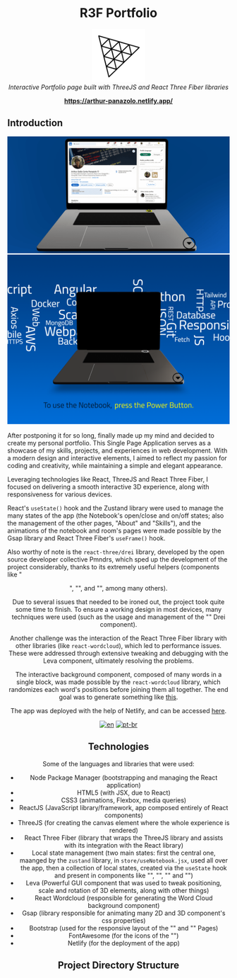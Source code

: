<h1 align="center">R3F Portfolio</h1>


<p align="center">
  <img src="threejs.png" alt="threejs-logo" width="120px" height="120px"/>
  <br>
  <i>Interactive Portfolio page built with ThreeJS and React Three Fiber libraries
    </i>
  <br>
</p>


<p align="center">
  <a href="https://arthur-panazolo.netlify.app/" target="_blank" rel="noreferrer noopener"><strong>https://arthur-panazolo.netlify.app/</strong></a>
  <br>
</p>



## Introduction

![Portfolio1](screenshots/panazolo-portfolio.png)
![Portfolio2](screenshots/panazolo-portfolio2.png)



After postponing it for so long, finally made up my mind and decided to create my personal portfolio. This Single Page Application serves as a showcase of my skills, projects, and experiences in web development. 
With a modern design and interactive elements, I aimed to reflect my passion for coding and creativity, while maintaining a simple and elegant appearance.

Leveraging technologies like React, ThreeJS and React Three Fiber, I focused on delivering a smooth interactive 3D experience, along with responsiveness for various devices. 

React's `useState()` hook and the Zustand library were used to manage the many states of the app (the Notebook's open/close and on/off states; also the management of the other pages, "About" and "Skills"), and the 
animations of the notebook and room's pages were made possible by the Gsap library and React Three Fiber's `useFrame()` hook. 

Also worthy of note is the `react-three/drei` library, developed by the open source developer collective 
Pmndrs, which sped up the development of the project considerably, thanks to its extremely useful helpers (components like "<Center>", "<Environment>", <Billboard> and "<Html>", among many others).

Due to several issues that needed to be ironed out, the project took quite some time to finish. To ensure a working design in most devices, many techniques were used (such as the usage and management of the "<Bounds>" Drei component).

Another challenge was the interaction of the React Three Fiber library with other libraries (like `react-wordcloud`), which led to performance issues. These were addressed through extensive tweaking and debugging with the Leva component, ultimately resolving the problems.

The interactive background component, composed of many words in a single block, was made possible by the `react-wordcloud` library, which randomizes each word's positions before joining them all together.
The end goal was to generate something like <a href="https://github.com/nothingnothings/r3f-portfolio/blob/master/wordcloud.jpg" target="_blank" rel="noreferrer noopener">this</a>.

The app was deployed with the help of Netlify, and can be accessed <a href="https://arthur-panazolo.netlify.app/" target="_blank" rel="noreferrer noopener">here</a>.


[![en](https://img.shields.io/badge/lang-en-red.svg?style=flat-square)](https://github.com/nothingnothings/r3f-portfolio)
[![pt-br](https://img.shields.io/badge/lang-pt--br-green.svg?style=flat-square)](https://github.com/nothingnothings/r3f-portfolio/blob/master/README.pt-br.md)



 
## Technologies
 
Some of the languages and libraries that were used:
 
- Node Package Manager (bootstrapping and managing the React application)
- HTML5 (with JSX, due to React)
- CSS3 (animations, Flexbox, media queries)
- ReactJS (JavaScript library/framework, app composed entirely of React components)
- ThreeJS (for creating the canvas element where the whole experience is rendered)
- React Three Fiber (library that wraps the ThreeJS library and assists with its integration with the React library)
- Local state management (two main states: first the central one, maanged by the `zustand` library, in `store/useNotebook.jsx`, used all over the app, then a collection of local states, created via the `useState` hook and present in components like "<Room>", "<AboutMe>", "<Skills>" and "<PageButtonsHub>")
- Leva (Powerful GUI component that was used to tweak positioning, scale and rotation of 3D elements, along with other things)
- React Wordcloud (responsible for generating the Word Cloud background component)
- Gsap (library responsible for animating many 2D and 3D component's css properties)
- Bootstrap (used for the responsive layout of the "<AboutMe>" and "<Skills>" Pages)
- FontAwesome (for the icons of the "<SocialMediaPanel>")
- Netlify (for the deployment of the app)


## Project Directory Structure

